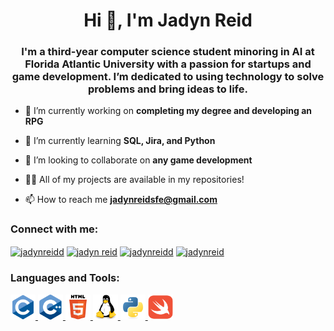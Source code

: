 <h1 align="center">Hi 👋, I'm Jadyn Reid</h1>
<h3 align="center">I'm a third-year computer science student minoring in AI at Florida Atlantic University with a passion for startups and game development. I’m dedicated to using technology to solve problems and bring ideas to life.</h3>

- 🔭 I’m currently working on **completing my degree and developing an RPG**

- 🌱 I’m currently learning **SQL, Jira, and Python**

- 👯 I’m looking to collaborate on **any game development**

- 👨‍💻 All of my projects are available in my repositories!

- 📫 How to reach me **jadynreidsfe@gmail.com**

<h3 align="left">Connect with me:</h3>
<p align="left">
<a href="https://twitter.com/jadynreidd" target="blank"><img align="center" src="https://raw.githubusercontent.com/rahuldkjain/github-profile-readme-generator/master/src/images/icons/Social/twitter.svg" alt="jadynreidd" height="30" width="40" /></a>
<a href="https://linkedin.com/in/jadyn reid" target="blank"><img align="center" src="https://raw.githubusercontent.com/rahuldkjain/github-profile-readme-generator/master/src/images/icons/Social/linked-in-alt.svg" alt="jadyn reid" height="30" width="40" /></a>
<a href="https://instagram.com/jadynreidd" target="blank"><img align="center" src="https://raw.githubusercontent.com/rahuldkjain/github-profile-readme-generator/master/src/images/icons/Social/instagram.svg" alt="jadynreidd" height="30" width="40" /></a>
<a href="https://discord.gg/jadynreid" target="blank"><img align="center" src="https://raw.githubusercontent.com/rahuldkjain/github-profile-readme-generator/master/src/images/icons/Social/discord.svg" alt="jadynreid" height="30" width="40" /></a>
</p>

<h3 align="left">Languages and Tools:</h3>
<p align="left"> <a href="https://www.cprogramming.com/" target="_blank" rel="noreferrer"> <img src="https://raw.githubusercontent.com/devicons/devicon/master/icons/c/c-original.svg" alt="c" width="40" height="40"/> </a> <a href="https://www.w3schools.com/cpp/" target="_blank" rel="noreferrer"> <img src="https://raw.githubusercontent.com/devicons/devicon/master/icons/cplusplus/cplusplus-original.svg" alt="cplusplus" width="40" height="40"/> </a> <a href="https://www.w3.org/html/" target="_blank" rel="noreferrer"> <img src="https://raw.githubusercontent.com/devicons/devicon/master/icons/html5/html5-original-wordmark.svg" alt="html5" width="40" height="40"/> </a> <a href="https://www.linux.org/" target="_blank" rel="noreferrer"> <img src="https://raw.githubusercontent.com/devicons/devicon/master/icons/linux/linux-original.svg" alt="linux" width="40" height="40"/> </a> <a href="https://www.python.org" target="_blank" rel="noreferrer"> <img src="https://raw.githubusercontent.com/devicons/devicon/master/icons/python/python-original.svg" alt="python" width="40" height="40"/> </a> <a href="https://developer.apple.com/swift/" target="_blank" rel="noreferrer"> <img src="https://raw.githubusercontent.com/devicons/devicon/master/icons/swift/swift-original.svg" alt="swift" width="40" height="40"/> </a> </p>
